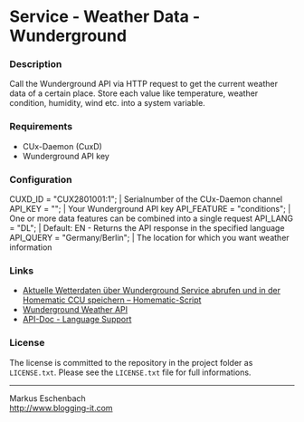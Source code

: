 Service - Weather Data - Wunderground
=====================================

### Description

Call the Wunderground API via HTTP request to get the current weather data of a certain place.
Store each value like temperature, weather condition, humidity, wind etc. into a system variable.


### Requirements

* CUx-Daemon (CuxD)
* Wunderground API key


### Configuration

CUXD_ID = "CUX2801001:1";         |      Serialnumber of the CUx-Daemon channel
API_KEY = "<PLEASE INSERT>";      |      Your Wunderground API key 
API_FEATURE = "conditions";       |      One or more data features can be combined into a single request
API_LANG = "DL";                  |      Default: EN - Returns the API response in the specified language
API_QUERY = "Germany/Berlin";     |      The location for which you want weather information


### Links
* [Aktuelle Wetterdaten über Wunderground Service abrufen und in der Homematic CCU speichern – Homematic-Script](http://www.blogging-it.com/aktuelle-wetterdaten-ueber-wunderground-service-abrufen-und-in-der-homematic-ccu-speichern/programmierung/homematic-script.html)
* [Wunderground Weather API](http://www.wunderground.com/weather/api/)
* [API-Doc - Language Support](http://www.wunderground.com/weather/api/d/docs?d=language-support)



### License
The license is committed to the repository in the project folder as `LICENSE.txt`.
Please see the `LICENSE.txt` file for full informations.


----------------------------------

Markus Eschenbach  
http://www.blogging-it.com

